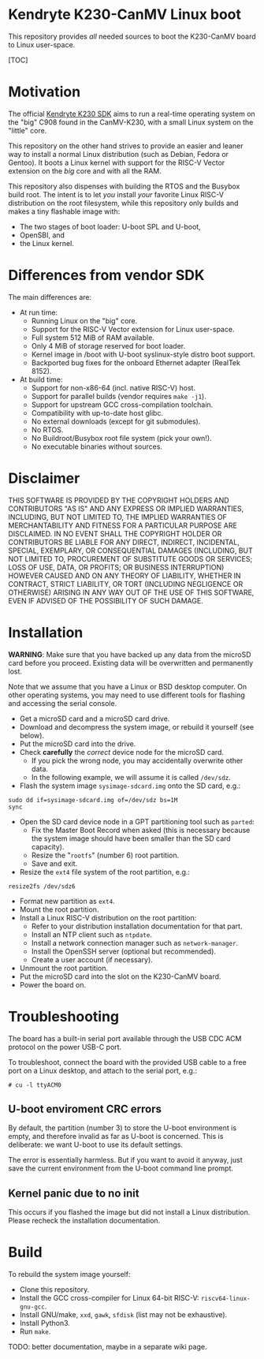 # Kendryte K230-CanMV Linux boot

This repository provides *all* needed sources to boot the K230-CanMV board
to Linux user-space.

[TOC]

# Motivation

The official [Kendryte K230 SDK](https://github.com/kendryte/k230_sdk)
aims to run a real-time operating system on the "big" C908 found
in the CanMV-K230, with a small Linux system on the "little" core.

This repository on the other hand strives to provide an easier and leaner way
to install a normal Linux distribution (such as Debian, Fedora or Gentoo).
It boots a Linux kernel with support for the RISC-V Vector extension
on the *big* core and with all the RAM.

This repository also dispenses with building the RTOS
and the Busybox build root. The intent is to let *you* install *your* favorite
Linux RISC-V distribution on the root filesystem, while this repository only
builds and makes a tiny flashable image with:
* The two stages of boot loader: U-boot SPL and U-boot,
* OpenSBI, and
* the Linux kernel.

# Differences from vendor SDK

The main differences are:
* At run time:
  * Running Linux on the "big" core.
  * Support for the RISC-V Vector extension for Linux user-space.
  * Full system 512 MiB of RAM available.
  * Only 4 MiB of storage reserved for boot loader.
  * Kernel image in /boot with U-boot syslinux-style distro boot support.
  * Backported bug fixes for the onboard Ethernet adapter (RealTek 8152).
* At build time:
  * Support for non-x86-64 (incl. native RISC-V) host.
  * Support for parallel builds (vendor requires `make -j1`).
  * Support for upstream GCC cross-compilation toolchain.
  * Compatibility with up-to-date host glibc.
  * No external downloads (except for git submodules).
  * No RTOS.
  * No Buildroot/Busybox root file system (pick your own!).
  * No executable binaries without sources.

# Disclaimer

THIS SOFTWARE IS PROVIDED BY THE COPYRIGHT HOLDERS AND
CONTRIBUTORS "AS IS" AND ANY EXPRESS OR IMPLIED WARRANTIES,
INCLUDING, BUT NOT LIMITED TO, THE IMPLIED WARRANTIES OF
MERCHANTABILITY AND FITNESS FOR A PARTICULAR PURPOSE ARE
DISCLAIMED. IN NO EVENT SHALL THE COPYRIGHT HOLDER OR
CONTRIBUTORS BE LIABLE FOR ANY DIRECT, INDIRECT, INCIDENTAL,
SPECIAL, EXEMPLARY, OR CONSEQUENTIAL DAMAGES (INCLUDING,
BUT NOT LIMITED TO, PROCUREMENT OF SUBSTITUTE GOODS OR
SERVICES; LOSS OF USE, DATA, OR PROFITS; OR BUSINESS
INTERRUPTION) HOWEVER CAUSED AND ON ANY THEORY OF LIABILITY,
WHETHER IN CONTRACT, STRICT LIABILITY, OR TORT (INCLUDING
NEGLIGENCE OR OTHERWISE) ARISING IN ANY WAY OUT OF THE USE
OF THIS SOFTWARE, EVEN IF ADVISED OF THE POSSIBILITY OF SUCH DAMAGE.

# Installation

**WARNING**: Make sure that you have backed up any data from the microSD card
before you proceed. Existing data will be overwritten and permanently lost.

Note that we assume that you have a Linux or BSD desktop computer.
On other operating systems, you may need to use different tools for flashing
and accessing the serial console.

* Get a microSD card and a microSD card drive.
* Download and decompress the system image, or rebuild it yourself (see below).
* Put the microSD card into the drive.
* Check **carefully** the *correct* device node for the microSD card.
  * If you pick the wrong node, you may accidentally overwrite other data.
  * In the following example, we will assume it is called `/dev/sdz`.
* Flash the system image `sysimage-sdcard.img` onto the SD card, e.g.:
```
sudo dd if=sysimage-sdcard.img of=/dev/sdz bs=1M
sync
```
* Open the SD card device node in a GPT partitioning tool such as `parted`:
  * Fix the Master Boot Record when asked (this is necessary because the
    system image should have been smaller than the SD card capacity).
  * Resize the "`rootfs`" (number 6) root partition.
  * Save and exit.
* Resize the `ext4` file system of the root partition, e.g.:
```
resize2fs /dev/sdz6
```
* Format new partition as `ext4`.
* Mount the root partition.
* Install a Linux RISC-V distribution on the root partition:
  * Refer to your distribution installation documentation for that part.
  * Install an NTP client such as `ntpdate`.
  * Install a network connection manager such as `network-manager`.
  * Install the OpenSSH server (optional but recommended).
  * Create a user account (if necessary).
* Unmount the root partition.
* Put the microSD card into the slot on the K230-CanMV board.
* Power the board on.

# Troubleshooting

The board has a built-in serial port available through the USB CDC ACM protocol
on the power USB-C port.

To troubleshoot, connect the board with the provided USB cable to a free port
on a Linux desktop, and attach to the serial port, e.g.:
```
# cu -l ttyACM0
```

## U-boot enviroment CRC errors

By default, the partition (number 3) to store the U-boot environment is empty,
and therefore invalid as far as U-boot is concerned. This is deliberate: we
want U-boot to use its default settings.

The error is essentially harmless. But if you want to avoid it anyway,
just save the current environment from the U-boot command line prompt.

## Kernel panic due to no init

This occurs if you flashed the image but did not install a Linux distribution.
Please recheck the installation documentation.

# Build

To rebuild the system image yourself:

* Clone this repository.
* Install the GCC cross-compiler for Linux 64-bit RISC-V:
  `riscv64-linux-gnu-gcc`.
* Install GNU/make, `xxd`, `gawk`, `sfdisk` (list may not be exhaustive).
* Install Python3.
* Run `make`.

TODO: better documentation, maybe in a separate wiki page.
